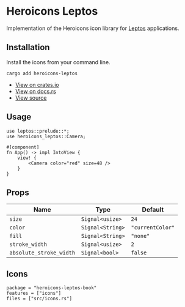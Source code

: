 # Heroicons Leptos

Implementation of the Heroicons icon library for [Leptos](https://leptos.dev/) applications.

## Installation

Install the icons from your command line.

```shell
cargo add heroicons-leptos
```

-   [View on crates.io](https://crates.io/crates/heroicons-leptos)
-   [View on docs.rs](https://docs.rs/heroicons-leptos/latest/heroicons_leptos/)
-   [View source](https://github.com/RustForWeb/heroicons/tree/main/packages/leptos)

## Usage

```rust,ignore
use leptos::prelude::*;
use heroicons_leptos::Camera;

#[component]
fn App() -> impl IntoView {
    view! {
        <Camera color="red" size=48 />
    }
}
```

## Props

| Name                    | Type             | Default          |
| ----------------------- | ---------------- | ---------------- |
| `size`                  | `Signal<usize>`  | `24`             |
| `color`                 | `Signal<String>` | `"currentColor"` |
| `fill`                  | `Signal<String>` | `"none"`         |
| `stroke_width`          | `Signal<usize>`  | `2`              |
| `absolute_stroke_width` | `Signal<bool>`   | `false`          |

## Icons

```toml,trunk
package = "heroicons-leptos-book"
features = ["icons"]
files = ["src/icons.rs"]
```
